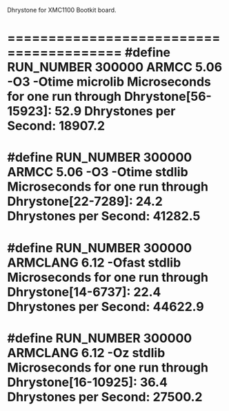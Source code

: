 Dhrystone for XMC1100 Bootkit board.

========================================
#define RUN_NUMBER    300000
ARMCC 5.06 -O3 -Otime microlib
Microseconds for one run through Dhrystone[56-15923]:    52.9
Dhrystones per Second:                      18907.2
========================================
#define RUN_NUMBER    300000
ARMCC 5.06 -O3 -Otime stdlib
Microseconds for one run through Dhrystone[22-7289]:    24.2
Dhrystones per Second:                      41282.5
=======================================
#define RUN_NUMBER    300000
ARMCLANG 6.12 -Ofast stdlib
Microseconds for one run through Dhrystone[14-6737]:    22.4 
Dhrystones per Second:                      44622.9
========================================
#define RUN_NUMBER    300000
ARMCLANG 6.12 -Oz stdlib
Microseconds for one run through Dhrystone[16-10925]:    36.4 
Dhrystones per Second:                      27500.2 
========================================
